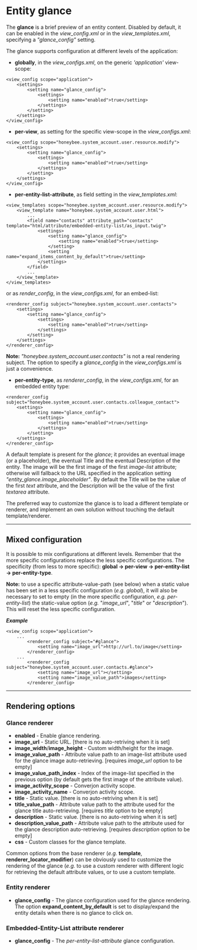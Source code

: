 # Entity glance

The **glance** is a brief preview of an entity content.
Disabled by default, it can be enabled in the *view_config.xml* or in the *view_templates.xml*, specifying a *"glance_config"* setting.

The glance supports configuration at different levels of the application:

* **globally**, in the *view_configs.xml*, on the generic *'application'* view-scope:
```
<view_config scope="application">
    <settings>
        <setting name="glance_config">
            <settings>
                <setting name="enabled">true</setting>
            </settings>
        </setting>
    </settings>
</view_config>
```
* **per-view**, as setting for the specific view-scope in the *view_configs.xml*:
```
<view_config scope="honeybee.system_account.user.resource.modify">
    <settings>
        <setting name="glance_config">
            <settings>
                <setting name="enabled">true</setting>
            </settings>
        </setting>
    </settings>
</view_config>
```
* **per-entity-list-attribute**, as field setting in the *view_templates.xml*:
```
<view_templates scope="honeybee.system_account.user.resource.modify">
    <view_template name="honeybee.system_account.user.html">
        ...
        <field name="contacts" attribute_path="contacts" template="html/attribute/embedded-entity-list/as_input.twig">
            <settings>
                <setting name="glance_config">
                    <setting name="enabled">true</setting>
                </setting>
                <setting name="expand_items_content_by_default">true</setting>
            </settings>
        </field>
        ...
    </view_template>
</view_templates>
```
or as *render_config*, in the *view_configs.xml*, for an embed-list:
```
<renderer_config subject="honeybee.system_account.user.contacts">
    <settings>
        <setting name="glance_config">
            <settings>
                <setting name="enabled">true</setting>
            </settings>
        </setting>
    </settings>
</renderer_config>
```
**Note:** *"honeybee.system_account.user.contacts"* is not a real rendering subject. The option to specify a *glance_config* in the *view_configs.xml* is just a convenience.

* **per-entity-type**, as *renderer_config*, in the *view_configs.xml*, for an embedded entity type:
```
<renderer_config subject="honeybee.system_account.user.contacts.colleague_contact">
    <settings>
        <setting name="glance_config">
            <settings>
                <setting name="enabled">true</setting>
            </settings>
        </setting>
    </settings>
</renderer_config>
```

A default template is present for the *glance*; it provides an eventual image (or a placeholder), the eventual Title and the eventual Description of the entity.
The image will be the first image of the first *image-list* attribute; otherwise will fallback to the URL specified in the application setting *"entity_glance.image_placeholder"*.
By default the Title will be the value of the first *text* attribute, and the Description will be the value of the first *textarea* attribute.

The preferred way to customize the glance is to load a different template or renderer, and implement an own solution without touching the default template/renderer.

---

## Mixed configuration
It is possible to mix configurations at different levels. Remember that the more specific configurations replace the less specific configurations. The specificity (from less to more specific): **global -> per-view -> per-entity-list -> per-entity-type**.

**Note:** to use a specific attribute-value-path (see below) when a static value has been set in a less specific configuration (*e.g. global*), it will also be necessary to set to empty (in the more specific configuration, *e.g. per-entity-list*) the static-value option (*e.g.* "*image_url*", "*title*" or "*description*").
This will reset the less specific configuration.

***Example***
```
<view_config scope="application">
    ...
        <renderer_config subject="#glance">
            <setting name="image_url">http://url.to/image</setting>
        </renderer_config>
    ...
        <renderer_config subject="honeybee.system_account.user.contacts.#glance">
            <setting name="image_url"></setting>
            <setting name="image_value_path">images</setting>
        </renderer_config>
```

---

## Rendering options

### Glance renderer
* **enabled** - Enable glance rendering.
* **image_url** - Static URL. [there is no auto-retriving when it is set]
* **image_width**/**image_height** - Custom width/height for the image.
* **image_value_path** - Attribute value path to an image-list attribute used for the glance image auto-retrieving. [requires *image_url* option to be empty]
* **image_value_path_index** - Index of the image-list specified in the previous option (by default gets the first image of the attribute value).
* **image_activity_scope** - Converjon activity scope.
* **image_activity_name** - Converjon activity scope.
* **title** - Static value. [there is no auto-retriving when it is set]
* **title_value_path** - Attribute value path to the attribute used for the glance title auto-retrieving. [requires *title* option to be empty]
* **description** - Static value. [there is no auto-retriving when it is set]
* **description_value_path** - Attribute value path to the attribute used for the glance description auto-retrieving. [requires *description* option to be empty]
* **css** - Custom classes for the glance template.

Common options from the base renderer (*e.g.* **template**, **renderer_locator_modifier**) can be obviously used to customize the rendering of the glance (*e.g.* to use a custom renderer with different logic for retrieving the default attribute values, or to use a custom template.

### Entity renderer
* **glance_config** - The glance configuration used for the glance rendering.
The option **expand_content_by_default** is set to display/expand the entity details when there is no glance to click on.

### Embedded-Entity-List attribute renderer
* **glance_config** - The *per-entity-list-attribute* glance configuration.
